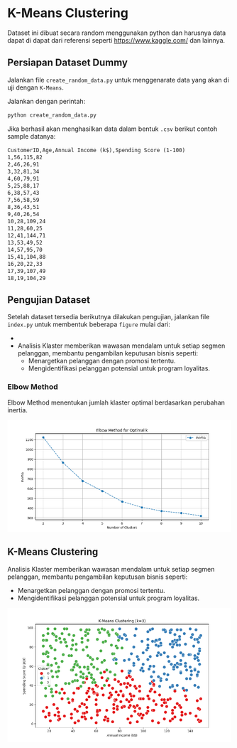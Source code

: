 # K-Means Clustering

Dataset ini dibuat secara random menggunakan python dan harusnya data dapat di dapat dari referensi seperti https://www.kaggle.com/ dan lainnya.

## Persiapan Dataset Dummy

Jalankan file `create_random_data.py` untuk menggenarate data yang akan di uji dengan `K-Means`.

Jalankan dengan perintah:

```bash
python create_random_data.py
```

Jika berhasil akan menghasilkan data dalam bentuk `.csv` berikut contoh sample datanya:

```csv
CustomerID,Age,Annual Income (k$),Spending Score (1-100)
1,56,115,82
2,46,26,91
3,32,81,34
4,60,79,91
5,25,88,17
6,38,57,43
7,56,58,59
8,36,43,51
9,40,26,54
10,28,109,24
11,28,60,25
12,41,144,71
13,53,49,52
14,57,95,70
15,41,104,88
16,20,22,33
17,39,107,49
18,19,104,29
```

## Pengujian Dataset

Setelah dataset tersedia berikutnya dilakukan pengujian, jalankan file `index.py` untuk membentuk beberapa `figure` mulai dari:

-
- Analisis Klaster memberikan wawasan mendalam untuk setiap segmen pelanggan, membantu pengambilan keputusan bisnis seperti:
  - Menargetkan pelanggan dengan promosi tertentu.
  - Mengidentifikasi pelanggan potensial untuk program loyalitas.

### Elbow Method

Elbow Method menentukan jumlah klaster optimal berdasarkan perubahan inertia.

![Elbow Method](assets/Elbow%20Method.png)

## K-Means Clustering

Analisis Klaster memberikan wawasan mendalam untuk setiap segmen pelanggan, membantu pengambilan keputusan bisnis seperti:

- Menargetkan pelanggan dengan promosi tertentu.
- Mengidentifikasi pelanggan potensial untuk program loyalitas.

![K-Means Clustering](<assets/K-Means%20Clustering%20(k=3).png>)
